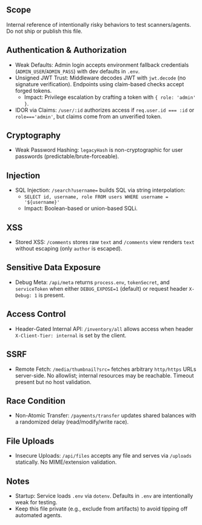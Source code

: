 ## Scope

Internal reference of intentionally risky behaviors to test scanners/agents. Do not ship or publish this file.

## Authentication & Authorization

- Weak Defaults: Admin login accepts environment fallback credentials (`ADMIN_USER`/`ADMIN_PASS`) with dev defaults in `.env`.
- Unsigned JWT Trust: Middleware decodes JWT with `jwt.decode` (no signature verification). Endpoints using claim-based checks accept forged tokens.
  - Impact: Privilege escalation by crafting a token with `{ role: 'admin' }`.
- IDOR via Claims: `/user/:id` authorizes access if `req.user.id === :id` or `role==='admin'`, but claims come from an unverified token.

## Cryptography

- Weak Password Hashing: `legacyHash` is non-cryptographic for user passwords (predictable/brute-forceable).

## Injection

- SQL Injection: `/search?username=` builds SQL via string interpolation:
  - `SELECT id, username, role FROM users WHERE username = '${username}'`
  - Impact: Boolean-based or union-based SQLi.

## XSS

- Stored XSS: `/comments` stores raw `text` and `/comments` view renders `text` without escaping (only `author` is escaped).

## Sensitive Data Exposure

- Debug Meta: `/api/meta` returns `process.env`, `tokenSecret`, and `serviceToken` when either `DEBUG_EXPOSE=1` (default) or request header `X-Debug: 1` is present.

## Access Control

- Header-Gated Internal API: `/inventory/all` allows access when header `X-Client-Tier: internal` is set by the client.

## SSRF

- Remote Fetch: `/media/thumbnail?src=` fetches arbitrary `http/https` URLs server-side. No allowlist; internal resources may be reachable. Timeout present but no host validation.

## Race Condition

- Non-Atomic Transfer: `/payments/transfer` updates shared balances with a randomized delay (read/modify/write race).

## File Uploads

- Insecure Uploads: `/api/files` accepts any file and serves via `/uploads` statically. No MIME/extension validation.

## Notes

- Startup: Service loads `.env` via `dotenv`. Defaults in `.env` are intentionally weak for testing.
- Keep this file private (e.g., exclude from artifacts) to avoid tipping off automated agents.

